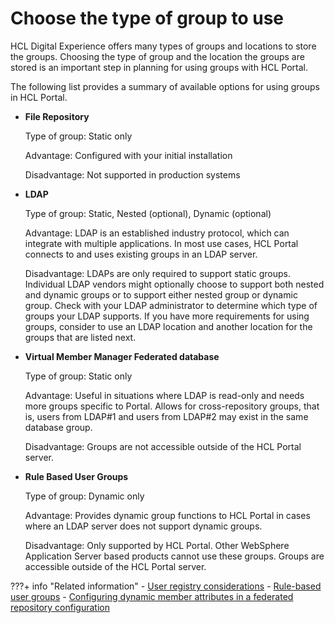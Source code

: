 # Choose the type of group to use

HCL Digital Experience offers many types of groups and locations to store the groups. Choosing the type of group and the location the groups are stored is an important step in planning for using groups with HCL Portal.

The following list provides a summary of available options for using groups in HCL Portal.

-   **File Repository**

    Type of group: Static only

    Advantage: Configured with your initial installation

    Disadvantage: Not supported in production systems

-   **LDAP**

    Type of group: Static, Nested (optional), Dynamic (optional)

    Advantage: LDAP is an established industry protocol, which can integrate with multiple applications. In most use cases, HCL Portal connects to and uses existing groups in an LDAP server.

    Disadvantage: LDAPs are only required to support static groups. Individual LDAP vendors might optionally choose to support both nested and dynamic groups or to support either nested group or dynamic group. Check with your LDAP administrator to determine which type of groups your LDAP supports. If you have more requirements for using groups, consider to use an LDAP location and another location for the groups that are listed next.

-   **Virtual Member Manager Federated database**

    Type of group: Static only

    Advantage: Useful in situations where LDAP is read-only and needs more groups specific to Portal. Allows for cross-repository groups, that is, users from LDAP\#1 and users from LDAP\#2 may exist in the same database group.

    Disadvantage: Groups are not accessible outside of the HCL Portal server.

-   **Rule Based User Groups**

    Type of group: Dynamic only

    Advantage: Provides dynamic group functions to HCL Portal in cases where an LDAP server does not support dynamic groups.

    Disadvantage: Only supported by HCL Portal. Other WebSphere Application Server based products cannot use these groups. Groups are accessible outside of the HCL Portal server.



???+ info "Related information"
    - [User registry considerations](../../../../../../get_started/plan_deployment/traditional_deployment/user_registry_consideration/index.md)
    - [Rule-based user groups](rule_based_user_groups/index.md)
    - [Configuring dynamic member attributes in a federated repository configuration](https://www.ibm.com/docs/en/SSEQTP_8.5.5/com.ibm.websphere.base.doc/ae/twim_dynamic_member_attrs.html)

